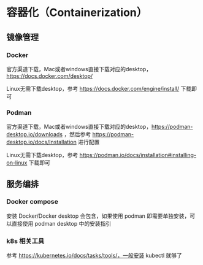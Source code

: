 # 容器化（Containerization）

## 镜像管理
### Docker

官方渠道下载，Mac或者windows直接下载对应的desktop，https://docs.docker.com/desktop/

Linux无需下载desktop，参考 https://docs.docker.com/engine/install/ 下载即可

### Podman

官方渠道下载，Mac或者windows直接下载对应的desktop，https://podman-desktop.io/downloads ，然后参考 https://podman-desktop.io/docs/Installation 进行配置

Linux无需下载desktop，参考 https://podman.io/docs/installation#installing-on-linux 下载即可


## 服务编排

### Docker compose

安装 Docker/Docker desktop 会包含，如果使用 podman 即需要单独安装，可以直接使用 podman desktop 中的安装指引

### k8s 相关工具

参考 https://kubernetes.io/docs/tasks/tools/，一般安装 kubectl 就够了
